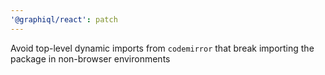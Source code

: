 ```yaml
---
'@graphiql/react': patch
---
```


Avoid top-level dynamic imports from `codemirror` that break importing the package in non-browser environments

